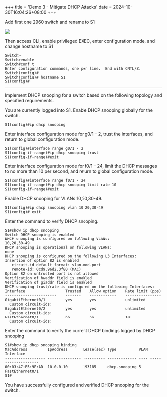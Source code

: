 +++
title = 'Demo 3 - Mitigate DHCP Attacks'
date = 2024-10-30T16:04:26+08:00
+++

Add first one 2960 switch and rename to S1

![](/2ac9bd48-3401-48ba-bcf3-6c8bbbf30546.PNG)

Then access CLI, enable privileged EXEC, enter configuration mode, and change hostname to S1

```
Switch>
Switch>enable
Switch#conf t
Enter configuration commands, one per line.  End with CNTL/Z.
Switch(config)#
Switch(config)# hostname S1
S1(config)#
```

---

Implement DHCP snooping for a switch based on the following topology and specified requirements.

You are currently logged into S1. Enable DHCP snooping globally for the switch.

```
S1(config)#ip dhcp snooping
```

Enter interface configuration mode for g0/1 – 2, trust the interfaces, and return to global configuration mode.

```
S1(config)#interface range g0/1 - 2
S1(config-if-range)#ip dhcp snooping trust
S1(config-if-range)#exit
```

Enter interface configuration mode for f0/1 – 24, limit the DHCP messages to no more than 10 per second, and return to global configuration mode.

```
S1(config)#interface range f0/1 - 24
S1(config-if-range)#ip dhcp snooping limit rate 10
S1(config-if-range)#exit
```

Enable DHCP snooping for VLANs 10,20,30-49.

```
S1(config)#ip dhcp snooping vlan 10,20,30-49
S1(config)# exit
```

Enter the command to verify DHCP snooping.

```
S1#show ip dhcp snooping
Switch DHCP snooping is enabled
DHCP snooping is configured on following VLANs:
10,20,30-49
DHCP snooping is operational on following VLANs:
none
DHCP snooping is configured on the following L3 Interfaces:
Insertion of option 82 is enabled
   circuit-id default format: vlan-mod-port
   remote-id: 0cd9.96d2.3f80 (MAC)
Option 82 on untrusted port is not allowed
Verification of hwaddr field is enabled
Verification of giaddr field is enabled
DHCP snooping trust/rate is configured on the following Interfaces:
Interface                  Trusted    Allow option    Rate limit (pps)
-----------------------    -------    ------------    ----------------   
GigabitEthernet0/1         yes        yes             unlimited
  Custom circuit-ids:
GigabitEthernet0/2         yes        yes             unlimited
  Custom circuit-ids:
FastEthernet0/1            no         no              10         
  Custom circuit-ids:
```

Enter the command to verify the current DHCP bindings logged by DHCP snooping

```
S1#show ip dhcp snooping binding
MacAddress         IpAddress       Lease(sec) Type          VLAN Interface
------------------ --------------- ---------- ------------- ---- --------------------
00:03:47:B5:9F:AD  10.0.0.10       193185     dhcp-snooping 5    FastEthernet0/1
S1#
```

You have successfully configured and verified DHCP snooping for the switch.